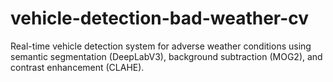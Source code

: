 # vehicle-detection-bad-weather-cv
Real-time vehicle detection system for adverse weather conditions using semantic segmentation (DeepLabV3), background subtraction (MOG2), and contrast enhancement (CLAHE).
